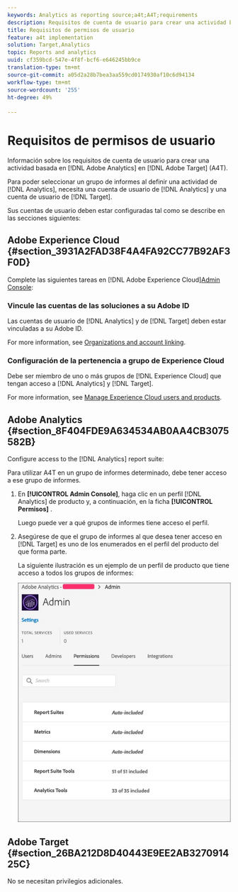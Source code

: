 ```yaml
---
keywords: Analytics as reporting source;a4t;A4T;requirements
description: Requisitos de cuenta de usuario para crear una actividad basada en Adobe Analytics en Adobe Target (A4T).
title: Requisitos de permisos de usuario
feature: a4t implementation
solution: Target,Analytics
topic: Reports and analytics
uuid: cf359bcd-547e-4f8f-bcf6-e646245bb9ce
translation-type: tm+mt
source-git-commit: a05d2a28b7bea3aa559cd0174930af10c6d94134
workflow-type: tm+mt
source-wordcount: '255'
ht-degree: 49%

---
```



# Requisitos de permisos de usuario

Información sobre los requisitos de cuenta de usuario para crear una actividad basada en [!DNL Adobe Analytics] en [!DNL Adobe Target] (A4T).

Para poder seleccionar un grupo de informes al definir una actividad de [!DNL Analytics], necesita una cuenta de usuario de [!DNL Analytics] y una cuenta de usuario de [!DNL Target].

Sus cuentas de usuario deben estar configuradas tal como se describe en las secciones siguientes:

## Adobe Experience Cloud {#section_3931A2FAD38F4A4FA92CC77B92AF3F0D}

Complete las siguientes tareas en [!DNL Adobe Experience Cloud][Admin Console](https://adminconsole.adobe.com):

### Vincule las cuentas de las soluciones a su Adobe ID

Las cuentas de usuario de [!DNL Analytics] y de [!DNL Target] deben estar vinculadas a su Adobe ID.

For more information, see [Organizations and account linking](https://docs.adobe.com/help/en/core-services/interface/manage-users-and-products/organizations.html).

### Configuración de la pertenencia a grupo de Experience Cloud

Debe ser miembro de uno o más grupos de [!DNL Experience Cloud] que tengan acceso a [!DNL Analytics] y [!DNL Target].

For more information, see [Manage Experience Cloud users and products](https://experienceleague.adobe.com/docs/core-services/interface/manage-users-and-products/admin-getting-started.html).

## Adobe Analytics   {#section_8F404FDE9A634534AB0AA4CB3075582B}

Configure access to the [!DNL Analytics] report suite:

Para utilizar A4T en un grupo de informes determinado, debe tener acceso a ese grupo de informes.

1. En **[!UICONTROL Admin Console]**, haga clic en un perfil [!DNL Analytics] de producto y, a continuación, en la ficha **[!UICONTROL Permisos]** .

   Luego puede ver a qué grupos de informes tiene acceso el perfil.

1. Asegúrese de que el grupo de informes al que desea tener acceso en [!DNL Target] es uno de los enumerados en el perfil del producto del que forma parte.

   La siguiente ilustración es un ejemplo de un perfil de producto que tiene acceso a todos los grupos de informes:

   ![Ficha Permiso de Admin Console](/help/c-integrating-target-with-mac/a4t/assets/permissions-tab.png)

## Adobe Target {#section_26BA212D8D40443E9EE2AB327091425C}

No se necesitan privilegios adicionales.
